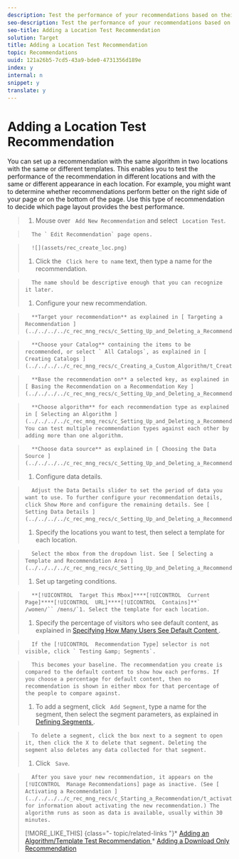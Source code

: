 ```yaml
---
description: Test the performance of your recommendations based on their location on the page.
seo-description: Test the performance of your recommendations based on their location on the page.
seo-title: Adding a Location Test Recommendation
solution: Target
title: Adding a Location Test Recommendation
topic: Recommendations
uuid: 121a26b5-7cd5-43a9-bde0-4731356d189e
index: y
internal: n
snippet: y
translate: y
---
```


# Adding a Location Test Recommendation

You can set up a recommendation with the same algorithm in two locations with the same or different templates. This enables you to test the performance of the recommendation in different locations and with the same or different appearance in each location. For example, you might want to determine whether recommendations perform better on the right side of your page or on the bottom of the page. Use this type of recommendation to decide which page layout provides the best performance. 

>1. Mouse over ` Add New Recommendation` and select ` Location Test`.

>       The ` Edit Recommendation` page opens. 

>       ![](assets/rec_create_loc.png) 
>1. Click the ` Click here to name` text, then type a name for the recommendation.

>       The name should be descriptive enough that you can recognize it later. 
>1. Configure your new recommendation.

>       **Target your recommendation** as explained in [ Targeting a Recommendation ](../../../../c_rec_mng_recs/c_Setting_Up_and_Deleting_a_Recommendation/t_create_edit_recs/t_targeting_recs.md#task_3D93B8962F6341CB9A3ADE8E29BFECA5). 

>       **Choose your Catalog** containing the items to be recommended, or select ` All Catalogs`, as explained in [ Creating Catalogs ](../../../../c_rec_mng_recs/c_Creating_a_Custom_Algorithm/t_Creating_Catalogs.md#task_CF595BC2426140E08F7948E43E3C8F81). 

>       **Base the recommendation on** a selected key, as explained in [ Basing the Recommendation on a Recommendation Key ](../../../../c_rec_mng_recs/c_Setting_Up_and_Deleting_a_Recommendation/t_create_edit_recs/t_rec_key_recs.md#task_2B0ED54AFBF64C56916B6E1F4DC0DC3B). 

>       **Choose algorithm** for each recommendation type as explained in [ Selecting an Algorithm ](../../../../c_rec_mng_recs/c_Setting_Up_and_Deleting_a_Recommendation/t_create_edit_recs/t_algo_select_recs.md#task_2203616ABBE342B6ADAB08F278D794FA). You can test multiple recommendation types against each other by adding more than one algorithm. 

>       **Choose data source** as explained in [ Choosing the Data Source ](../../../../c_rec_mng_recs/c_Setting_Up_and_Deleting_a_Recommendation/t_create_edit_recs/t_data_source_recs.md#task_4EC990FBF374465EA6B7FCA8A5A12786). 
>1. Configure data details.

>       Adjust the Data Details slider to set the period of data you want to use. To further configure your recommendation details, click Show More and configure the remaining details. See [ Setting Data Details ](../../../../c_rec_mng_recs/c_Setting_Up_and_Deleting_a_Recommendation/t_create_edit_recs/t_Setting_Data_Details.md#task_28DB20F968B1451481D8E51BAF947079). 
>1. Specify the locations you want to test, then select a template for each location.

>       Select the mbox from the dropdown list. See [ Selecting a Template and Recommendation Area ](../../../../c_rec_mng_recs/c_Setting_Up_and_Deleting_a_Recommendation/t_create_edit_recs/t_template_and_recommendation_area_recs.md#task_45CA0403F24944EF9FE6C4FC5D1A7836). 
>1. Set up targeting conditions.

>       **[!UICONTROL  Target This Mbox]****[!UICONTROL  Current Page]****[!UICONTROL  URL]****[!UICONTROL  Contains]**` /women/`` /mens/`1. Select the template for each location.
>1. Specify the percentage of visitors who see default content, as explained in [ Specifying How Many Users See Default Content ](../../../../c_rec_mng_recs/c_Setting_Up_and_Deleting_a_Recommendation/t_create_edit_recs/t_how_many_users_see_default_conten_recst.md#task_5059665F6EE64FA39D2851671898F996).

>       If the [!UICONTROL  Recommendation Type] selector is not visible, click ` Testing &amp; Segments`. 

>       This becomes your baseline. The recommendation you create is compared to the default content to show how each performs. If you choose a percentage for default content, then no recommendation is shown in either mbox for that percentage of the people to compare against. 
>1. To add a segment, click ` Add Segment`, type a name for the segment, then select the segment parameters, as explained in [ Defining Segments ](../../../../c_rec_mng_recs/c_Setting_Up_and_Deleting_a_Recommendation/t_create_edit_recs/t_definesegments_recs.md#task_338EDF86E0A2412896C2854257E91D62).



>       To delete a segment, click the box next to a segment to open it, then click the X to delete that segment. Deleting the segment also deletes any data collected for that segment. 
>1. Click ` Save`.

>       After you save your new recommendation, it appears on the [!UICONTROL  Manage Recommendations] page as inactive. (See [ Activating a Recommendation ](../../../../c_rec_mng_recs/c_Starting_a_Recommendation/t_activate_recs.md#task_B0A6D22AA72E405DBEC81D22B12477DF) for information about activating the new recommendation.) The algorithm runs as soon as data is available, usually within 30 minutes. 
>[!MORE_LIKE_THIS] {class="- topic/related-links "}* [ Adding an Algorithm/Template Test Recommendation ](t_Adding_a_Algorithm_Template_Test_Recommendation.md#task_CAEFB750020C4A618ED2C059DBAF07C0)* [ Adding a Download Only Recommendation ](t_Adding_a_Download_Only_Recommendation.md#task_EECE85A42EE940A589F3A897D6DB12BF)